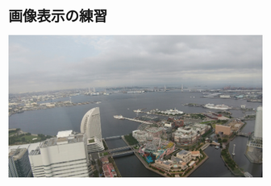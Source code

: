 # 画像表示の練習

![横浜のホテルにて](https://raw.githubusercontent.com/hmiwa30/demo/main/demodir/HORIZON_0002_BURST20200901155503339.JPG)
